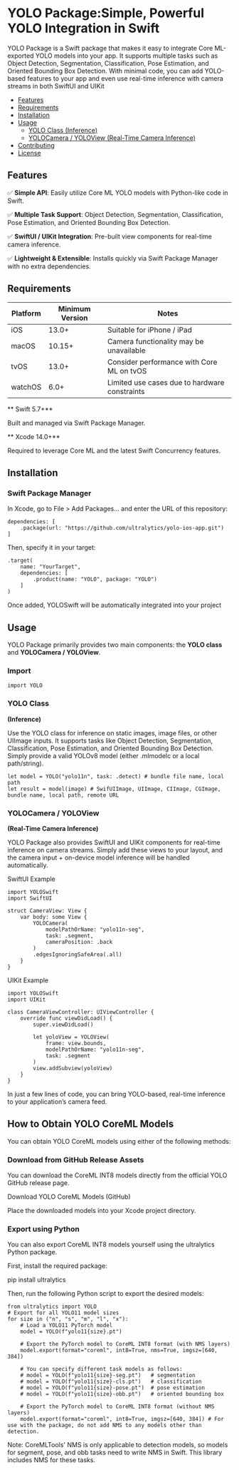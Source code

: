 # YOLO Package:Simple, Powerful YOLO Integration in Swift

YOLO Package is a Swift package that makes it easy to integrate Core ML-exported YOLO models into your app. It supports multiple tasks such as Object Detection, Segmentation, Classification, Pose Estimation, and Oriented Bounding Box Detection. With minimal code, you can add YOLO-based features to your app and even use real-time inference with camera streams in both SwiftUI and UIKit

- [Features](#features)
- [Requirements](#requirements)
- [Installation](#installation)
- [Usage](#usage)
  - [YOLO Class (Inference)](#yolo-class)
  - [YOLOCamera / YOLOView (Real-Time Camera Inference)](#yolocamera--yoloview)
- [Contributing](contributing)
- [License](license)

## Features

✅ **Simple API**: Easily utilize Core ML YOLO models with Python-like code in Swift.

✅ **Multiple Task Support**: Object Detection, Segmentation, Classification, Pose Estimation, and Oriented Bounding Box Detection.

✅ **SwiftUI / UIKit Integration**: Pre-built view components for real-time camera inference.

✅ **Lightweight & Extensible**: Installs quickly via Swift Package Manager with no extra dependencies.

## Requirements

| Platform | Minimum Version | Notes                                         |
| -------- | --------------- | --------------------------------------------- |
| iOS      | 13.0+           | Suitable for iPhone / iPad                    |
| macOS    | 10.15+          | Camera functionality may be unavailable       |
| tvOS     | 13.0+           | Consider performance with Core ML on tvOS     |
| watchOS  | 6.0+            | Limited use cases due to hardware constraints |

** Swift 5.7+**

Built and managed via Swift Package Manager.

** Xcode 14.0+**

Required to leverage Core ML and the latest Swift Concurrency features.

## Installation

### Swift Package Manager

In Xcode, go to File > Add Packages... and enter the URL of this repository:

```
dependencies: [
    .package(url: "https://github.com/ultralytics/yolo-ios-app.git")
]
```

Then, specify it in your target:

```
.target(
    name: "YourTarget",
    dependencies: [
        .product(name: "YOLO", package: "YOLO")
    ]
)
```

Once added, YOLOSwift will be automatically integrated into your project

## Usage

YOLO Package primarily provides two main components: the **YOLO class** and **YOLOCamera / YOLOView**.

### Import

```
import YOLO
```

### YOLO Class

**(Inference)**

Use the YOLO class for inference on static images, image files, or other UIImage inputs. It supports tasks like Object Detection, Segmentation, Classification, Pose Estimation, and Oriented Bounding Box Detection. Simply provide a valid YOLOv8 model (either .mlmodelc or a local path/string).

```
let model = YOLO("yolo11n", task: .detect) # bundle file name, local path
let result = model(image) # SwifUIImage, UIImage, CIImage, CGImage, bundle name, local path, remote URL
```

### YOLOCamera / YOLOView

**(Real-Time Camera Inference)**

YOLO Package also provides SwiftUI and UIKit components for real-time inference on camera streams. Simply add these views to your layout, and the camera input + on-device model inference will be handled automatically.

SwiftUI Example

```
import YOLOSwift
import SwiftUI

struct CameraView: View {
    var body: some View {
        YOLOCamera(
            modelPathOrName: "yolo11n-seg",
            task: .segment,
            cameraPosition: .back
        )
        .edgesIgnoringSafeArea(.all)
    }
}
```

UIKit Example

```
import YOLOSwift
import UIKit

class CameraViewController: UIViewController {
    override func viewDidLoad() {
        super.viewDidLoad()

        let yoloView = YOLOView(
            frame: view.bounds,
            modelPathOrName: "yolo11n-seg",
            task: .segment
        )
        view.addSubview(yoloView)
    }
}
```

In just a few lines of code, you can bring YOLO-based, real-time inference to your application’s camera feed.

## How to Obtain YOLO CoreML Models

You can obtain YOLO CoreML models using either of the following methods:

### Download from GitHub Release Assets

You can download the CoreML INT8 models directly from the official YOLO GitHub release page.

Download YOLO CoreML Models (GitHub)

Place the downloaded models into your Xcode project directory.

### Export using Python

You can also export CoreML INT8 models yourself using the ultralytics Python package.

First, install the required package:

pip install ultralytics

Then, run the following Python script to export the desired models:

```
from ultralytics import YOLO
# Export for all YOLO11 model sizes
for size in ("n", "s", "m", "l", "x"):
    # Load a YOLO11 PyTorch model
    model = YOLO(f"yolo11{size}.pt")

    # Export the PyTorch model to CoreML INT8 format (with NMS layers)
    model.export(format="coreml", int8=True, nms=True, imgsz=[640, 384])

    # You can specify different task models as follows:
    # model = YOLO(f"yolo11{size}-seg.pt")   # segmentation
    # model = YOLO(f"yolo11{size}-cls.pt")   # classification
    # model = YOLO(f"yolo11{size}-pose.pt")  # pose estimation
    # model = YOLO(f"yolo11{size}-obb.pt")   # oriented bounding box

    # Export the PyTorch model to CoreML INT8 format (without NMS layers)
    model.export(format="coreml", int8=True, imgsz=[640, 384]) # For use with the package, do not add NMS to any models other than detection.
```

Note: CoreMLTools' NMS is only applicable to detection models, so models for segment, pose, and obb tasks need to write NMS in Swift. This library includes NMS for these tasks.
